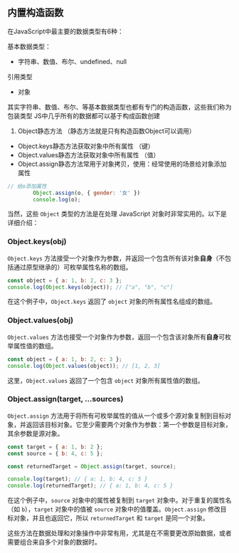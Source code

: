 ## 内置构造函数

在JavaScript中最主要的数据类型有6种：

基本数据类型：

- 字符串、数值、布尔、undefined、null

引用类型

- 对象

其实字符串、数值、布尔、等基本数据类型也都有专门的构造函数，这些我们称为包装类型
JS中几乎所有的数据都可以基于构成函数创建

1. Object静态方法 （静态方法就是只有构造函数Object可以调用）

- Object.keys静态方法获取对象中所有属性 （键）
- Object.values静态方法获取对象中所有属性 （值）
- Object.assign静态方法常用于对象拷贝，使用：经常使用的场景给对象添加属性

```js
// 给o添加属性
        Object.assign(o, { gender: '女' })
        console.log(o);
```

当然，这些 `Object` 类型的方法是在处理 JavaScript 对象时非常实用的。以下是详细介绍：

### Object.keys(obj)

`Object.keys` 方法接受一个对象作为参数，并返回一个包含所有该对象**自身**（不包括通过原型继承的）可枚举属性名称的数组。

```javascript
const object = { a: 1, b: 2, c: 3 };
console.log(Object.keys(object)); // ["a", "b", "c"]
```

在这个例子中，`Object.keys` 返回了 `object` 对象的所有属性名组成的数组。

### Object.values(obj)

`Object.values` 方法也接受一个对象作为参数，返回一个包含该对象所有**自身**可枚举属性值的数组。

```javascript
const object = { a: 1, b: 2, c: 3 };
console.log(Object.values(object)); // [1, 2, 3]
```

这里，`Object.values` 返回了一个包含 `object` 对象所有属性值的数组。

### Object.assign(target, ...sources)

`Object.assign` 方法用于将所有可枚举属性的值从一个或多个源对象复制到目标对象，并返回该目标对象。它至少需要两个对象作为参数：第一个参数是目标对象，其余参数是源对象。

```javascript
const target = { a: 1, b: 2 };
const source = { b: 4, c: 5 };

const returnedTarget = Object.assign(target, source);

console.log(target); // { a: 1, b: 4, c: 5 }
console.log(returnedTarget); // { a: 1, b: 4, c: 5 }
```

在这个例子中，`source` 对象中的属性被复制到 `target` 对象中。对于重复的属性名（如 `b`），`target` 对象中的值被 `source` 对象中的值覆盖。`Object.assign` 修改目标对象，并且也返回它，所以 `returnedTarget` 和 `target` 是同一个对象。

这些方法在数据处理和对象操作中非常有用，尤其是在不需要更改原始数据，或者需要组合来自多个对象的数据时。
